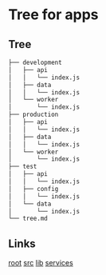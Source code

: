 # Tree for apps
## Tree
```bash
├── development
│   ├── api
│   │   └── index.js
│   ├── data
│   │   └── index.js
│   └── worker
│       └── index.js
├── production
│   ├── api
│   │   └── index.js
│   ├── data
│   │   └── index.js
│   └── worker
│       └── index.js
├── test
│   ├── api
│   │   └── index.js
│   ├── config
│   │   └── index.js
│   └── data
│       └── index.js
└── tree.md

```

## Links
[root](../../tree.md)
[src](../tree.md)
[lib](../lib/tree.md)
[services](../services/tree.md)